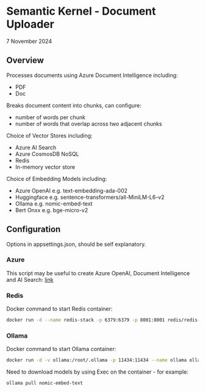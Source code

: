 # Semantic Kernel - Document Uploader

7 November 2024

## Overview

Processes documents using Azure Document Intelligence including:

- PDF
- Doc

Breaks document content into chunks, can configure:

- number of words per chunk
- number of words that overlap across two adjacent chunks

Choice of Vector Stores including:

- Azure AI Search
- Azure CosmosDB NoSQL
- Redis
- In-memory vector store

Choice of Embedding Models including:

- Azure OpenAI e.g. text-embedding-ada-002
- Huggingface e.g. sentence-transformers/all-MiniLM-L6-v2
- Ollama e.g. nomic-embed-text
- Bert Onxx e.g. bge-micro-v2

## Configuration

Options in appsettings.json, should be self explanatory.

### Azure

This script may be useful to create Azure OpenAI, Document Intelligence and AI Search: [link](<https://github.com/markharrison/aidemo-create>)

### Redis

Docker command to start Redis container:

```bash
docker run -d --name redis-stack -p 6379:6379 -p 8001:8001 redis/redis-stack:latest
```

### Ollama

Docker command to start Ollama container:

```bash
docker run -d -v ollama:/root/.ollama -p 11434:11434 --name ollama ollama/ollama
```

Need to download models by using Exec on the container  - for example:

```bash
ollama pull nomic-embed-text
```
